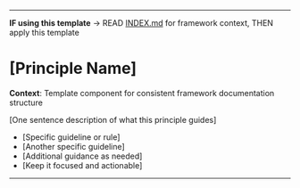 
---

**IF using this template** → READ [INDEX.md](../INDEX.md#system-structure) for framework context, THEN apply this template


# [Principle Name]

**Context**: Template component for consistent framework documentation structure



[One sentence description of what this principle guides]

- [Specific guideline or rule]
- [Another specific guideline]
- [Additional guidance as needed]
- [Keep it focused and actionable]

---
